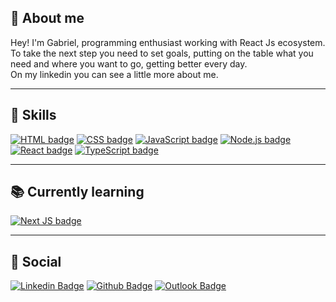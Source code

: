 ## 👨 About me

Hey! 
I'm Gabriel, programming enthusiast working with React Js ecosystem. <br />
To take the next step you need to set goals, putting on the table what you need and where you want to go, getting better every day. <br />
On my linkedin you can see a little more about me.

----

## 📌 Skills
[![HTML badge](https://img.shields.io/badge/HTML5-E34F26?style=for-the-badge&logo=html5&logoColor=white&link=https://www.w3schools.com/html/)](https://www.w3schools.com/html/)
[![CSS badge](https://img.shields.io/badge/CSS3-1572B6?style=for-the-badge&logo=css3&logoColor=white&link=https://www.w3schools.com/css/)](https://www.w3schools.com/css/)
[![JavaScript badge](https://img.shields.io/badge/JavaScript-F7DF1E?style=for-the-badge&logo=javascript&logoColor=black&link=https://developer.mozilla.org/en-US/docs/Web/JavaScript)](https://developer.mozilla.org/en-US/docs/Web/JavaScript)
[![Node.js badge](https://img.shields.io/badge/Node.js-43853D?style=for-the-badge&logo=node.js&logoColor=white&link=https://nodejs.org/en/)](https://nodejs.org/en/)
[![React badge](https://img.shields.io/badge/React-20232A?style=for-the-badge&logo=react&logoColor=61DAFB&link=https://reactjs.org/)](https://reactjs.org/)
[![TypeScript badge](https://img.shields.io/badge/TypeScript-007ACC?style=for-the-badge&logo=typescript&logoColor=white&link=https://www.typescriptlang.org/)](https://www.typescriptlang.org/)

----

## 📚 Currently learning
[![Next JS badge](https://img.shields.io/badge/nextjs-%23000000.svg?style=for-the-badge&logo=next.js&logoColor=white)](https://vercel.com/)

----

## 📓 Social
[![Linkedin Badge](https://img.shields.io/badge/LinkedIn-0077B5?style=for-the-badge&logo=linkedin&logoColor=white&link=https://www.linkedin.com/in/bielb2/)](https://www.linkedin.com/in/bielb2/)
[![Github Badge](https://img.shields.io/badge/GitHub-100000?style=for-the-badge&logo=github&logoColor=white&link=https://github.com/bielb2)](https://github.com/bielb2)
[![Outlook Badge](https://img.shields.io/badge/Outlook-0078D4?style=for-the-badge&logo=outlook&logoColor=white&link=mailto:bielb2@hotmail.com)](mailto:bielb2@hotmail.com)

